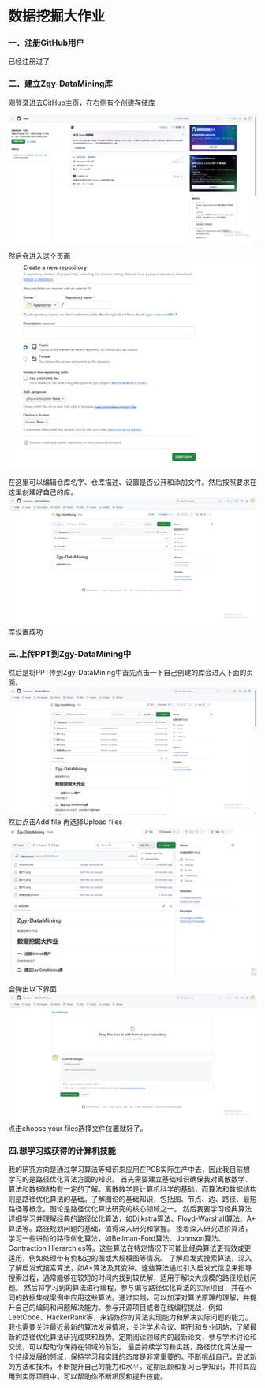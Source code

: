 # 数据挖掘大作业
### 一．注册GitHub用户

已经注册过了

### 二．建立Zgy-DataMining库

刚登录进去GitHub主页，在右侧有个创建存储库

![](/图片1.png)


然后会进入这个页面
![](/图片2.png)

在这里可以编辑仓库名字、仓库描述、设置是否公开和添加文件。然后按照要求在这里创建好自己的库。
![](/图片3.png)
库设置成功
### 三.上传PPT到Zgy-DataMining中
然后是将PPT传到Zgy-DataMining中首先点击一下自己创建的库会进入下面的页面。
![](/图片4.png)
然后点击Add file 再选择Upload files
![](/图片5.png)

会弹出以下界面
![](/图片6.png)
点击choose your files选择文件位置就好了。

### 四.想学习或获得的计算机技能
我的研究方向是通过学习算法等知识来应用在PCB实际生产中去，因此我目前想学习的是路径优化算法方面的知识。
首先需要建立基础知识确保我对离散数学、算法和数据结构有一定的了解。离散数学是计算机科学的基础，而算法和数据结构则是路径优化算法的基础。了解图论的基础知识，包括图、节点、边、路径、最短路径等概念。图论是路径优化算法研究的核心领域之一。
然后我要学习经典算法详细学习并理解经典的路径优化算法，如Dijkstra算法、Floyd-Warshall算法、A* 算法等。路径规划问题的基础，值得深入研究和掌握。
接着深入研究进阶算法，学习一些进阶的路径优化算法，如Bellman-Ford算法、Johnson算法、Contraction Hierarchies等。这些算法在特定情况下可能比经典算法更有效或更适用，例如处理带有负权边的图或大规模图等情况。
了解启发式搜索算法，深入了解启发式搜索算法，如A*算法及其变种。这些算法通过引入启发式信息来指导搜索过程，通常能够在较短的时间内找到较优解，适用于解决大规模的路径规划问题。
然后将学习到的算法进行编程，参与编写路径优化算法的实际项目，并在不同的数据集或案例中应用这些算法。通过实践，可以加深对算法原理的理解，并提升自己的编码和问题解决能力。参与开源项目或者在线编程挑战，例如LeetCode、HackerRank等，来锻炼你的算法实现能力和解决实际问题的能力。
我也需要关注最近最新的算法发展情况，关注学术会议、期刊和专业网站，了解最新的路径优化算法研究成果和趋势。定期阅读领域内的最新论文，参与学术讨论和交流，可以帮助你保持在领域的前沿。
最后持续学习和实践，路径优化算法是一个持续发展的领域，保持学习和实践的态度是非常重要的。不断挑战自己，尝试新的方法和技术，不断提升自己的能力和水平。定期回顾和复习已学知识，并将其应用到实际项目中，可以帮助你不断巩固和提升技能。
